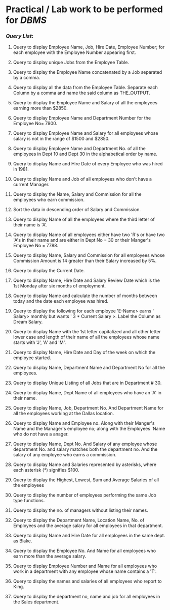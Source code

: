 # Practical / Lab work to be performed for **_DBMS_**

### **_Query List_**:

1. Query to display Employee Name, Job, Hire Date, Employee Number; for each employee with the Employee Number appearing first.

2. Query to display unique Jobs from the Employee Table.

3. Query to display the Employee Name concatenated by a Job separated by a comma.

4. Query to display all the data from the Employee Table. Separate each Column by a comma and name the said column as THE_OUTPUT.

5. Query to display the Employee Name and Salary of all the employees earning more than $2850.

6. Query to display Employee Name and Department Number for the Employee No= 7900.

7. Query to display Employee Name and Salary for all employees whose salary is not in the range of $1500 and $2850.

8. Query to display Employee Name and Department No. of all the employees in Dept 10 and Dept 30 in the alphabetical order by name.

9. Query to display Name and Hire Date of every Employee who was hired in 1981.

10. Query to display Name and Job of all employees who don't have a current Manager.

11. Query to display the Name, Salary and Commission for all the employees who earn commission.

12. Sort the data in descending order of Salary and Commission.

13. Query to display Name of all the employees where the third letter of their name is 'A'.

14. Query to display Name of all employees either have two 'R's or have two 'A's in their name and are either in Dept No = 30 or their Manger's Employee No = 7788.

15. Query to display Name, Salary and Commission for all employees whose Commission Amount is 14 greater than their Salary increased by 5%.

16. Query to display the Current Date.

17. Query to display Name, Hire Date and Salary Review Date which is the 1st Monday after six months of employment.

18. Query to display Name and calculate the number of months between today and the date each employee was hired.

19. Query to display the following for each employee 'E-Name> earns ' Salary> monthly but wants ' 3 \* Current Salary >. Label the Column as Dream Salary.

20. Query to display Name with the 1st letter capitalized and all other letter lower case and length of their name of all the employees whose name starts with 'J', 'A' and 'M'.

21. Query to display Name, Hire Date and Day of the week on which the employee started.

22. Query to display Name, Department Name and Department No for all the employees.

23. Query to display Unique Listing of all Jobs that are in Department # 30.

24. Query to display Name, Dept Name of all employees who have an 'A' in their name.

25. Query to display Name, Job, Department No. And Department Name for all the employees working at the Dallas location.

26. Query to display Name and Employee no. Along with their Manger's Name and the Manager's employee no; along with the Employees 'Name who do not have a anager.

27. Query to display Name, Dept No. And Salary of any employee whose department No. and salary matches both the department no. And the salary of any employee who earns a commission.

28. Query to display Name and Salaries represented by asterisks, where each asterisk (\*) signifies $100.

29. Query to display the Highest, Lowest, Sum and Average Salaries of all the employees

30. Query to display the number of employees performing the same Job type functions.

31. Query to display the no. of managers without listing their names.

32. Query to display the Department Name, Location Name, No. of Employees and the average salary for all employees in that department.

33. Query to display Name and Hire Date for all employees in the same dept. as Blake.

34. Query to display the Employee No. And Name for all employees who earn more than the average salary.

35. Query to display Employee Number and Name for all employees who work in a department with any employee whose name contains a 'T'.

36. Query to display the names and salaries of all employees who report to King.

37. Query to display the department no, name and job for all employees in the Sales department.
